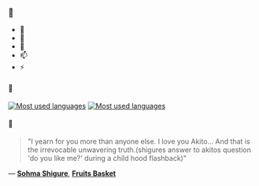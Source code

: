 ### 👋

- 🔭
- 🌱
- 💬
- 📫
- ⚡

#### 🧏

[![Most used languages](https://github-readme-stats-aynah.vercel.app/api/top-langs/?username=aynh&theme=solarized-dark&langs_count=6&layout=compact&hide_title=true)](https://github.com/anuraghazra/github-readme-stats#gh-dark-mode-only)
[![Most used languages](https://github-readme-stats-aynah.vercel.app/api/top-langs/?username=aynh&theme=solarized-light&langs_count=6&layout=compact&hide_title=true)](https://github.com/anuraghazra/github-readme-stats#gh-light-mode-only)

#### 💬

> "I yearn for you more than anyone else. I love you Akito... And that is the irrevocable unwavering truth.(shigures answer to akitos question 'do you like me?' during a child hood flashback)"

&mdash; [**Sohma Shigure**](https://myanimelist.net/character.php?q=Sohma%20Shigure&cat=character), [**Fruits Basket**](https://myanimelist.net/search/all?q=Fruits%20Basket&cat=all)
